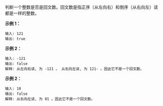 判断一个整数是否是回文数。回文数是指正序（从左向右）和倒序（从右向左）读都是一样的整数。

**示例 1：**
```
输入: 121
输出: true
```

**示例 2：**
```
输入: -121
输出: false
解释: 从左向右读, 为 -121 。 从右向左读, 为 121- 。因此它不是一个回文数。
```

**示例 2：**
```
输入: 10
输出: false
解释: 从右向左读, 为 01 。因此它不是一个回文数。
```